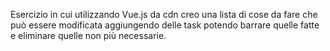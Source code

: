 Esercizio in cui utilizzando Vue.js da cdn creo una lista di cose da fare che può essere modificata aggiungendo delle task potendo barrare quelle fatte e eliminare quelle non più necessarie.